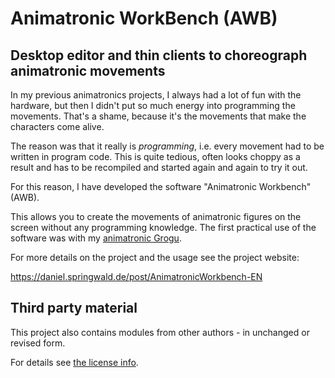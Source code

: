 # Animatronic WorkBench (AWB)

## Desktop editor and thin clients to choreograph animatronic movements

In my previous animatronics projects, I always had a lot of fun with the hardware, but then I didn't put so much energy into programming the movements. 
That's a shame, because it's the movements that make the characters come alive.

The reason was that it really is *programming*, i.e. every movement had to be written in program code. 
This is quite tedious, often looks choppy as a result and has to be recompiled and started again and again to try it out.

For this reason, I have developed the software "Animatronic Workbench" (AWB).

This allows you to create the movements of animatronic figures on the screen without any programming knowledge. 
The first practical use of the software was with my [animatronic Grogu](https://daniel.springwald.de/post/Animatronic-Grogu-EN).

For more details on the project and the usage see the project website:

https://daniel.springwald.de/post/AnimatronicWorkbench-EN

## Third party material

This project also contains modules from other authors - in unchanged or revised form.

For details see [the license info](LICENSE.md).
